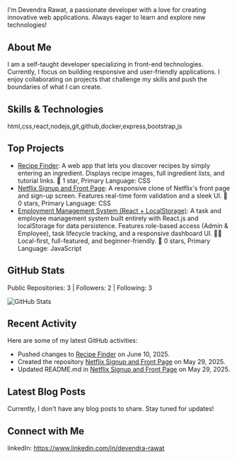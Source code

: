 ## 

I'm Devendra Rawat, a passionate developer with a love for creating innovative web applications. Always eager to learn and explore new technologies!

## About Me

I am a self-taught developer specializing in front-end technologies. Currently, I focus on building responsive and user-friendly applications. I enjoy collaborating on projects that challenge my skills and push the boundaries of what I can create.

## Skills & Technologies

html,css,react,nodejs,git,github,docker,express,bootstrap,js

## Top Projects

- [Recipe Finder](https://github.com/devendrarawat-code/Recipe-finder): A web app that lets you discover recipes by simply entering an ingredient. Displays recipe images, full ingredient lists, and tutorial links. 🌟 1 star, Primary Language: CSS
- [Netflix Signup and Front Page](https://github.com/devendrarawat-code/Netflix-signup-and-front-page): A responsive clone of Netflix's front page and sign-up screen. Features real-time form validation and a sleek UI. 🌟 0 stars, Primary Language: CSS
- [Employment Management System (React + LocalStorage)](https://github.com/devendrarawat-code/Employement-management-system):
A task and employee management system built entirely with React.js and localStorage for data persistence. Features role-based access (Admin & Employee), task lifecycle tracking, and a responsive dashboard UI.
🧑‍💼 Local-first, full-featured, and beginner-friendly.
🌟 0 stars, Primary Language: JavaScript


## GitHub Stats

Public Repositories: 3 | Followers: 2 | Following: 3

![GitHub Stats](https://github-readme-stats.vercel.app/api?username=devendrarawat-code&show_icons=true&theme=radical)

## Recent Activity

Here are some of my latest GitHub activities:

- Pushed changes to [Recipe Finder](https://github.com/devendrarawat-code/Recipe-finder) on June 10, 2025.
- Created the repository [Netflix Signup and Front Page](https://github.com/devendrarawat-code/Netflix-signup-and-front-page) on May 29, 2025.
- Updated README.md in [Netflix Signup and Front Page](https://github.com/devendrarawat-code/Netflix-signup-and-front-page) on May 29, 2025.

## Latest Blog Posts

Currently, I don't have any blog posts to share. Stay tuned for updates!

## Connect with Me
 linkedIn: https://www.linkedin.com/in/devendra-rawat
